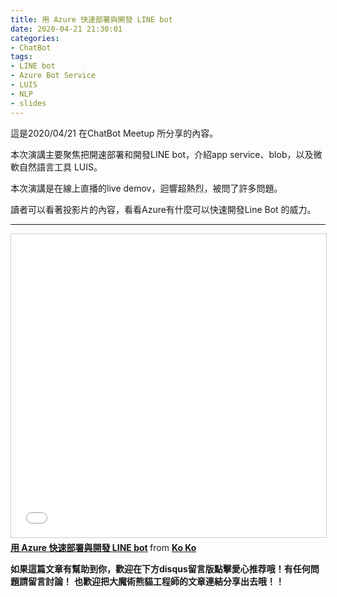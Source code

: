 ```yaml
---
title: 用 Azure 快速部署與開發 LINE bot
date: 2020-04-21 21:30:01
categories:
- ChatBot
tags:
- LINE bot
- Azure Bot Service
- LUIS
- NLP
- slides
---
```


這是2020/04/21 在ChatBot Meetup 所分享的內容。

本次演講主要聚焦把開速部署和開發LINE bot，介紹app service、blob，以及微軟自然語言工具 LUIS。

本次演講是在線上直播的live demov，迴響超熱烈，被問了許多問題。
<!-- more -->

讀者可以看著投影片的內容，看看Azure有什麼可以快速開發Line Bot 的威力。

---

<iframe src="//www.slideshare.net/slideshow/embed_code/key/bEKLvUEiD97Mku" width="595" height="485" frameborder="0" marginwidth="0" marginheight="0" scrolling="no" style="border:1px solid #CCC; border-width:1px; margin-bottom:5px; max-width: 100%;" allowfullscreen> </iframe> <div style="margin-bottom:5px"> <strong> <a href="//www.slideshare.net/KoKo164/azure-line-bot" title="用 Azure 快速部署與開發 LINE bot" target="_blank">用 Azure 快速部署與開發 LINE bot</a> </strong> from <strong><a href="https://www.slideshare.net/KoKo164" target="_blank">Ko Ko</a></strong> </div>


**如果這篇文章有幫助到你，歡迎在下方disqus留言版點擊愛心推荐哦！有任何問題請留言討論！**
**也歡迎把大魔術熊貓工程師的文章連結分享出去哦！！**